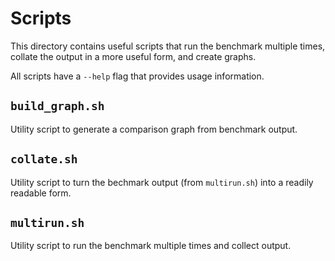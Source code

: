 # Scripts

This directory contains useful scripts that run the benchmark multiple times,
collate the output in a more useful form, and create graphs.

All scripts have a `--help` flag that provides usage information.

## `build_graph.sh`

Utility script to generate a comparison graph from benchmark output.

## `collate.sh`

Utility script to turn the bechmark output (from `multirun.sh`) into a readily
readable form.

## `multirun.sh`

Utility script to run the benchmark multiple times and collect output.
